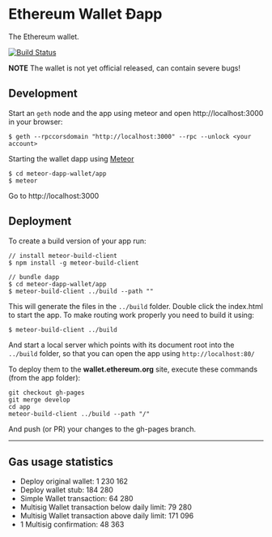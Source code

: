 # Ethereum Wallet Ðapp

The Ethereum wallet.

[![Build Status](https://travis-ci.org/ethereum/meteor-dapp-wallet.svg?branch=master)](https://travis-ci.org/ethereum/meteor-dapp-wallet)

**NOTE** The wallet is not yet official released,
can contain severe bugs!


## Development

Start an `geth` node and the app using meteor and open http://localhost:3000 in your browser:

    $ geth --rpccorsdomain "http://localhost:3000" --rpc --unlock <your account>

Starting the wallet dapp using [Meteor](https://meteor.com/install)

    $ cd meteor-dapp-wallet/app
    $ meteor

Go to http://localhost:3000


## Deployment

To create a build version of your app run:
    
    // install meteor-build-client
    $ npm install -g meteor-build-client

    // bundle dapp
    $ cd meteor-dapp-wallet/app
    $ meteor-build-client ../build --path ""

This will generate the files in the `../build` folder. Double click the index.html to start the app.
To make routing work properly you need to build it using:

    $ meteor-build-client ../build

And start a local server which points with its document root into the `../build` folder,
so that you can open the app using `http://localhost:80/`

To deploy them to the **wallet.ethereum.org** site, execute these commands (from the app folder):

    git checkout gh-pages
    git merge develop
    cd app
    meteor-build-client ../build --path "/"
          
And push (or PR) your changes to the gh-pages branch.


***

## Gas usage statistics

- Deploy original wallet: 1 230 162
- Deploy wallet stub: 184 280
- Simple Wallet transaction: 64 280
- Multisig Wallet transaction below daily limit: 79 280
- Multisig Wallet transaction above daily limit: 171 096
- 1 Multisig confirmation: 48 363
